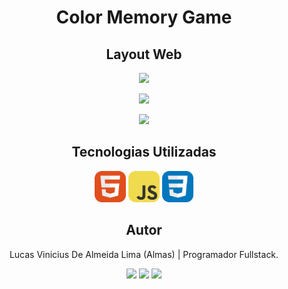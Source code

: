 <h1 align='center'>Color Memory Game</h1>

<h2 align='center'>Layout Web</h2>

<p align="center"><img src="https://github.com/LucaAlmeidaDev/Assets/blob/Main/Assets/colorMemoryGame.png"/></p>
<p align="center"><img src="https://github.com/LucaAlmeidaDev/Assets/blob/Main/Assets/colorMemoryGame2.png"/></p>
<p align="center"><img src="https://github.com/LucaAlmeidaDev/Assets/blob/Main/Assets/colorMemoryGame3.png"/></p>

<h2 align='center'>Tecnologias Utilizadas</h2>
<div align='center'>
  <img width="50px" height="50px" src="https://github.com/tandpfun/skill-icons/blob/main/icons/HTML.svg"/>
  <img width="50px" height="50px" src="https://github.com/tandpfun/skill-icons/blob/main/icons/JavaScript.svg"/>
  <img width="50px" height="50px" src="https://github.com/tandpfun/skill-icons/blob/main/icons/CSS.svg"/>
</div>

<h2 align='center'>Autor</h2>
<p align='center'>Lucas Vinicius De Almeida Lima (Almas) | Programador Fullstack.</p>
<div align='center'>
  <a href="https://www.linkedin.com/in/lucas-almeida-52b64522b" target="_blank"><img src="https://img.shields.io/badge/LinkedIn-0077B5?style=for-the-badge&logo=linkedin&logoColor=white" target="_blank"></a>
 <a href='https://www.instagram.com/lucasalmeida86355/' target='_blank'><img src='https://img.shields.io/badge/Instagram-E4405F?style=for-the-badge&logo=instagram&logoColor=white'/></a>
 <a href="mailto:lucasvinicius.acomercial@gmail.com" target='_blank'><img src='https://img.shields.io/badge/Gmail-D14836?style=for-the-badge&logo=gmail&logoColor=white'/></a>
</div>
